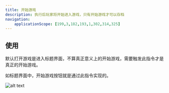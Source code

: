 ```yaml
---
title: 开始游戏
description: 执行后玩家将开始进入游戏，只有开始游戏才可以存档
navigation:
    applicationScope: [199,3,182,193,1,302,314,325]
---
```


## 使用

默认打开游戏是进入标题界面，不算真正意义上的开始游戏，需要触发此指令才是真正的开始游戏。

如标题界面中，开始游戏按钮就是通过此指令实现的。

![alt text](https://cdn.gcw.wiki.wiki/gcw/image/zh_hans/commands/system/startgame/image.png)
